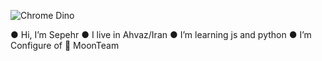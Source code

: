 ![Chrome Dino](https://mir-s3-cdn-cf.behance.net/project_modules/max_1200/4ff07986208593.5d9a654e92f36.gif)

● Hi, I’m Sepehr
● I live in Ahvaz/Iran
● I’m learning js and python
● I’m Configure of 🌙 MoonTeam

